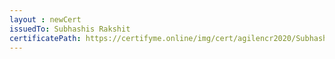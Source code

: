 ```yaml
--- 
layout : newCert 
issuedTo: Subhashis Rakshit 
certificatePath: https://certifyme.online/img/cert/agilencr2020/SubhashisRakshit_df593.png
--- 
```

